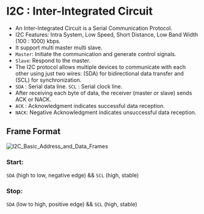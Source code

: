 # I2C : Inter-Integrated Circuit
- An Inter-Integrated Circuit is a Serial Communication Protocol.
- I2C Features: Intra System, Low Speed, Short Distance, Low Band Width (100 : 1000) kbps.
- It support multi master multi slave.
- `Master`: Initiate the communication and generate control signals.
- `Slave`: Respond to the master.
- The I2C protocol allows multiple devices to communicate with each other using just two wires: (SDA) for bidirectional data transfer and (SCL) for synchronization.
- `SDA` : Serial data line.  `SCL` : Serial clock line.
- After receiving each byte of data, the receiver (master or slave) sends ACK or NACK.
- `ACK` : Acknowledgment indicates successful data reception.
- `NACK`: Negative Acknowledgment indicates unsuccessful data reception.
## Frame Format
![I2C_Basic_Address_and_Data_Frames](https://github.com/Kholoud-Ebrahim/I2C_Master/assets/108447715/a14e2348-032e-4848-9b9a-6234f91953f9)

### Start:
`SDA` (high to low, negative edge) && `SCL` (high, stable)

### Stop:
`SDA` (low to high, positive edge) && `SCL` (high, stable)

